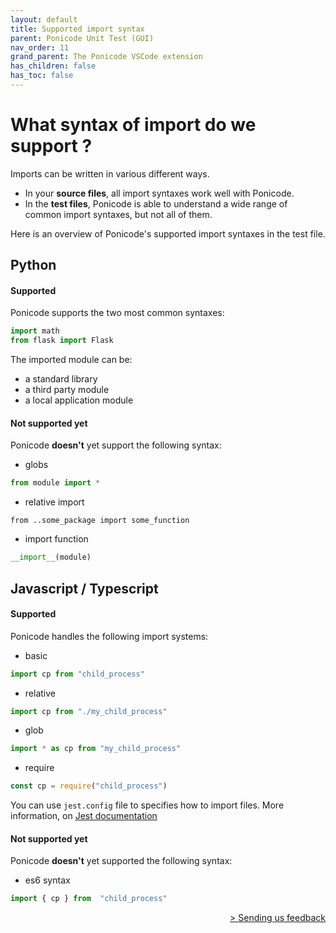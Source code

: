 ```yaml
---
layout: default
title: Supported import syntax
parent: Ponicode Unit Test (GUI)
nav_order: 11
grand_parent: The Ponicode VSCode extension
has_children: false
has_toc: false
---
```


# What syntax of import do we support ?

Imports can be written in various different ways.
* In your **source files**, all import syntaxes work well with Ponicode.
* In the **test files**, Ponicode is able to understand a wide range of common import syntaxes, but not all of them.

Here is an overview of Ponicode's supported import syntaxes in the test file.
## Python
#### Supported

Ponicode supports the two most common syntaxes:

```python
import math
from flask import Flask
```
The imported module can be:
* a standard library
* a third party module
* a local application module

#### Not supported yet

Ponicode **doesn't** yet support the following syntax:
* globs
```python
from module import *
```
* relative import
```pyton
from ..some_package import some_function
```
* import function
```python
__import__(module)
```

## Javascript / Typescript

#### Supported

Ponicode handles the following import systems:
* basic
```javascript
import cp from "child_process"
```
* relative
```javascript
import cp from "./my_child_process"
```
* glob
```javascript
import * as cp from "my_child_process"
```
* require
```javascript
const cp = require("child_process")
```

You can use `jest.config` file to specifies how to import files. More information, on [Jest documentation](https://jestjs.io/docs/configuration)


#### Not supported yet

Ponicode **doesn't** yet supported the following syntax:
* es6 syntax
```javascript
import { cp } from  "child_process"
``` 

<div align="right">
    <a href="/docs/vscode_extension/gui_test/feedback" >
        > Sending us feedback
    </a>
</div>
